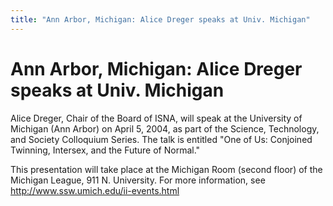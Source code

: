 ```yaml
---
title: "Ann Arbor, Michigan: Alice Dreger speaks at Univ. Michigan"
---
```


# Ann Arbor, Michigan: Alice Dreger speaks at Univ. Michigan

Alice Dreger, Chair of the Board of ISNA, will speak at the University of Michigan (Ann Arbor) on April 5, 2004, as part of the Science, Technology, and Society Colloquium Series. The talk is entitled "One of Us: Conjoined Twinning, Intersex, and the Future of Normal."  
  
This presentation will take place at the Michigan Room (second floor) of the Michigan League, 911 N. University. For more information, see http://www.ssw.umich.edu/ii-events.html